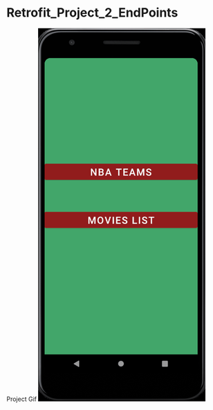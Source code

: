 # Retrofit_Project_2_EndPoints









Project Gif
![til](https://github.com/BurakGomec/Retrofit_Project_2_EndPoints/blob/main/gif/project.gif)
